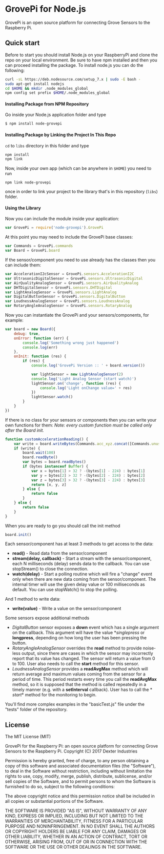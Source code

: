 GrovePi for Node.js
=======

GrovePi is an open source platform for connecting Grove Sensors to the Raspberry Pi.

## Quick start

Before to start you should install Node.js on your RaspberryPi and clone the repo on your local environment.
Be sure to have npm installed and then you can proceed installing the package.
To install node.js you can do the following:

```bash
curl -sL https://deb.nodesource.com/setup_7.x | sudo -E bash -
sudo apt-get install nodejs
cd $HOME && mkdir .node_modules_global
npm config set prefix $HOME/.node_modules_global
```

#### Installing Package from NPM Repository

Go inside your Node.js application folder and type

```bash
$ npm install node-grovepi
```

#### Installing Package by Linking the Project In This Repo

`cd` to `libs` directory in this folder and type

```bash
npm install
npm link
```

Now, inside your own app (which can be anywhere in `$HOME`) you need to run

```
npm link node-grovepi
```

once in order to link your project to the library that's in this repository (`libs`) folder.

#### Using the Library

Now you can include the module inside your application:

```javascript
var GrovePi = require('node-grovepi').GrovePi
```

At this point you may need to include the GrovePi base classes:

```javascript
var Commands = GrovePi.commands
var Board = GrovePi.board
```

If the sensor/component you need to use already has the classes then you can include them:

```javascript
var AccelerationI2cSensor = GrovePi.sensors.AccelerationI2C
var UltrasonicDigitalSensor = GrovePi.sensors.UltrasonicDigital
var AirQualityAnalogSensor = GrovePi.sensors.AirQualityAnalog
var DHTDigitalSensor = GrovePi.sensors.DHTDigital
var LightAnalogSensor = GrovePi.sensors.LightAnalog
var DigitalButtonSensor = GrovePi.sensors.DigitalButton
var LoudnessAnalogSensor = GrovePi.sensors.LoudnessAnalog
var RotaryAngleAnalogSensor = GrovePi.sensors.RotaryAnalog
```

Now you can instantiate the GrovePi and your sensors/components, for example:

```javascript
var board = new Board({
    debug: true,
    onError: function (err) {
        console.log('Something wrong just happened')
        console.log(err)
    },
    onInit: function (res) {
        if (res) {
            console.log('GrovePi Version :: ' + board.version())

            var lightSensor = new LightAnalogSensor(2)
            console.log('Light Analog Sensor (start watch)')
            lightSensor.on('change', function (res) {
                console.log('Light onChange value=' + res)
            })
            lightSensor.watch()
        }
    }
})
```

If there is no class for your sensors or components then you can write your own functions for them:
_Note: every custom function must be called only after the Board init._

```javascript
function customAccelerationReading() {
    var write = board.writeBytes(Commands.acc_xyz.concat([Commands.unused, Commands.unused, Commands.unused]))
    if (write) {
        board.wait(100)
        board.readByte()
        var bytes = board.readBytes()
        if (bytes instanceof Buffer) {
            var x = bytes[1] > 32 ? -(bytes[1] - 224) : bytes[1]
            var y = bytes[2] > 32 ? -(bytes[2] - 224) : bytes[2]
            var z = bytes[3] > 32 ? -(bytes[3] - 224) : bytes[3]
            return [x, y, z]
        } else {
            return false
        }
    } else {
        return false
    }
}
```

When you are ready to go you should call the init method

```javascript
board.init()
```

Each sensor/component has at least 3 methods to get access to the data:

- **read()** - Read data from the sensor/component
- **stream(delay, callback)** - Start a stream with the sensor/component, each N milliseconds (delay) sends data to the
  callback. You can use stopStream() to close the connection.
- **watch(delay)** - Start a polling routine which will fire a "change" event only when there are new data coming from
  the sensor/component. The internal timer will use the given delay value or 100 milliseconds as default. You can use
  stopWatch() to stop the polling.

And 1 method to write data:

- **write(value)** - Write a value on the sensor/component

Some sensors expose additional methods

- *DigitalButton* sensor exposes a **down** event which has a single argument on the callback. This argument will have
  the value **singlepress* or **longpress**, depending on how long the user has been pressing the button.
- *RotaryAngleAnalogSensor* overrides the **read** method to provide noise-less output, since there are cases in which
  the sensor may incorrectly report that its value has changed. The sensor will return a value from 0 to 100. User also
  needs to call the **start** method for this sensor.
- *LoudnessAnalogSensor* provides a **readAvgMax** method which will return average and maximum values coming from the
  sensor for a period of time. This period restarts every time you call the **readAvgMax** method, so it is supposed
  that the method is called repeatedly in a timely manner (e.g. with a **setInterval** callback). User has to call the *
  *start** method for the monitoring to begin.

You'll find more complex examples in the "basicTest.js" file under the "tests" folder of the repository.

## License

The MIT License (MIT)

GrovePi for the Raspberry Pi: an open source platform for connecting Grove Sensors to the Raspberry Pi.
Copyright (C) 2017 Dexter Industries

Permission is hereby granted, free of charge, to any person obtaining a copy
of this software and associated documentation files (the "Software"), to deal
in the Software without restriction, including without limitation the rights
to use, copy, modify, merge, publish, distribute, sublicense, and/or sell
copies of the Software, and to permit persons to whom the Software is
furnished to do so, subject to the following conditions:

The above copyright notice and this permission notice shall be included in
all copies or substantial portions of the Software.

THE SOFTWARE IS PROVIDED "AS IS", WITHOUT WARRANTY OF ANY KIND, EXPRESS OR
IMPLIED, INCLUDING BUT NOT LIMITED TO THE WARRANTIES OF MERCHANTABILITY,
FITNESS FOR A PARTICULAR PURPOSE AND NONINFRINGEMENT. IN NO EVENT SHALL THE
AUTHORS OR COPYRIGHT HOLDERS BE LIABLE FOR ANY CLAIM, DAMAGES OR OTHER
LIABILITY, WHETHER IN AN ACTION OF CONTRACT, TORT OR OTHERWISE, ARISING FROM,
OUT OF OR IN CONNECTION WITH THE SOFTWARE OR THE USE OR OTHER DEALINGS IN
THE SOFTWARE.
